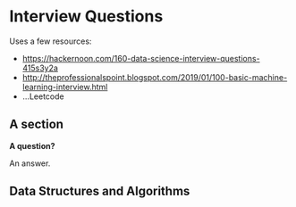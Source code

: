 # Interview Questions
Uses a few resources:
* https://hackernoon.com/160-data-science-interview-questions-415s3y2a
* http://theprofessionalspoint.blogspot.com/2019/01/100-basic-machine-learning-interview.html
* ...Leetcode

## A section

**A question?**

An answer.

## Data Structures and Algorithms
